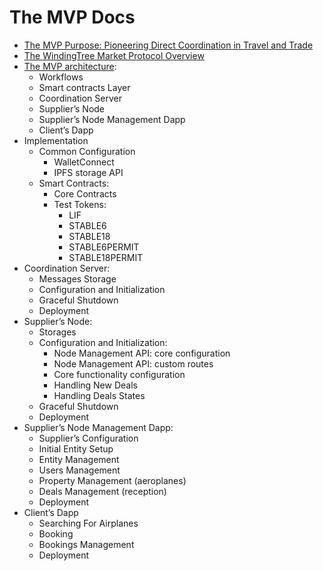 # The MVP Docs

- [The MVP Purpose: Pioneering Direct Coordination in Travel and Trade](./mvp-purpose.md)
- [The WindingTree Market Protocol Overview](./protocol.md)
- [The MVP architecture](./architecture.md):
  - Workflows
  - Smart contracts Layer
  - Coordination Server
  - Supplier’s Node
  - Supplier’s Node Management Dapp
  - Client’s Dapp
- Implementation
  - Common Configuration
    - WalletConnect
    - IPFS storage API
  - Smart Contracts:
    - Core Contracts
    - Test Tokens:
      - LIF
      - STABLE6
      - STABLE18
      - STABLE6PERMIT
      - STABLE18PERMIT
- Coordination Server:
  - Messages Storage
  - Configuration and Initialization
  - Graceful Shutdown
  - Deployment
- Supplier’s Node:
  - Storages
  - Configuration and Initialization:
    - Node Management API: core configuration
    - Node Management API: custom routes
    - Core functionality configuration
    - Handling New Deals
    - Handling Deals States
  - Graceful Shutdown
  - Deployment
- Supplier’s Node Management Dapp:
  - Supplier’s Configuration
  - Initial Entity Setup
  - Entity Management
  - Users Management
  - Property Management (aeroplanes)
  - Deals Management (reception)
  - Deployment
- Client’s Dapp
  - Searching For Airplanes
  - Booking
  - Bookings Management
  - Deployment
